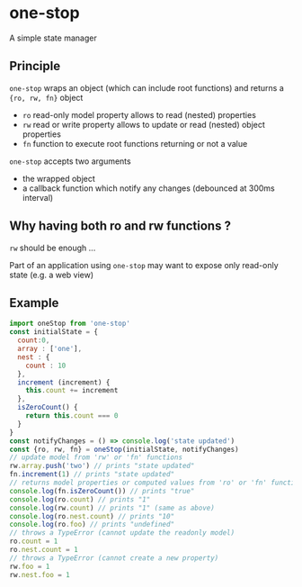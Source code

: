 # one-stop
A simple state manager

## Principle
`one-stop` wraps an object (which can include root functions) and returns a `{ro, rw, fn}` object
- `ro` read-only model property allows to read (nested) properties
- `rw` read or write property allows to update or read (nested) object properties
- `fn` function to execute root functions returning or not a value

`one-stop` accepts two arguments
- the wrapped object
- a callback function which notify any changes (debounced at 300ms interval)

## Why having both ro and rw functions ?
`rw` should be enough ...

Part of an application using `one-stop` may want to expose only read-only state (e.g. a web view)

## Example

```javascript
import oneStop from 'one-stop'
const initialState = {
  count:0,
  array : ['one'],
  nest : {
    count : 10
  },
  increment (increment) {
    this.count += increment
  },
  isZeroCount() {
    return this.count === 0
  }
}
const notifyChanges = () => console.log('state updated')
const {ro, rw, fn} = oneStop(initialState, notifyChanges)
// update model from 'rw' or 'fn' functions
rw.array.push('two') // prints "state updated"
fn.increment(1) // prints "state updated"
// returns model properties or computed values from 'ro' or 'fn' functions
console.log(fn.isZeroCount()) // prints "true"
console.log(ro.count) // prints "1"
console.log(rw.count) // prints "1" (same as above)
console.log(ro.nest.count) // prints "10"
console.log(ro.foo) // prints "undefined"
// throws a TypeError (cannot update the readonly model)
ro.count = 1
ro.nest.count = 1
// throws a TypeError (cannot create a new property)
rw.foo = 1
rw.nest.foo = 1

```